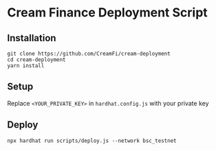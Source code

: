 Cream Finance Deployment Script
=================

Installation
------------

    git clone https://github.com/CreamFi/cream-deployment
    cd cream-deployment
    yarn install

Setup
------------
Replace `<YOUR_PRIVATE_KEY>` in `hardhat.config.js` with your private key

Deploy
------
    npx hardhat run scripts/deploy.js --network bsc_testnet
